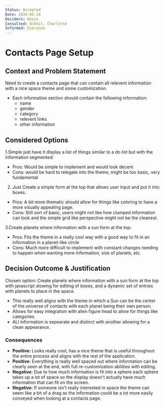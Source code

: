 ```yaml
---
Status: Accepted
Date: 2024-05-24
Deciders: Kevin
Consulted: Nikhil, Charlotte
Informed: Everyone
---
```


# Contacts Page Setup

## Context and Problem Statement

Need to create a contacts page that can contain all relevent information with a nice space theme and some customization.
- Each information section should contain the following information:
  - name
  - gender
  - category
  - relevent links
  - other information

## Considered Options

1.Simple just have it display a list of things similar to a do list but with the information segmented:
  - Pros: Would be simple to implement and would look decent
  - Cons: would be hard to relegate into the theme, might be too basic, very fundamental

2. Just Create a simple form at the top that allows user input and put it into boxes.
  - Pros: A bit more thematic should allow for things like coloring to have a more visually appealing page.
  - Cons: Still sort of basic, users might not like how clumped information can look and the simple grid like perspective might not be the cleanest.

3.Create planets where information with a sun form at the top:
 - Pros: Fits the theme in a really cool way with a good way to fit in an information in a planet-like circle
 - Cons: Much more difficult to implement with constant changes needing to happen when wanting more information, size of planets, etc.

## Decision Outcome & Justification

Chosen option: Create planets where information with a sun form at the top with javascript alowing for editing of boxes, and a dynamic set of entries with planets to place in the space.

- This really well aligns with the theme in which a Sun can be the center of the universe of contacts with each planet being their own person.
- Allows for easy integration with alien figure head to allow for things like categories.
- ALl information is sepearate and distinct with another allowing for a clean appearance.

### Consequences

- **Positive**: Looks really cool, has a nice theme that is useful throughout the entire process and aligns with the rest of the application.
- **Positive**: Everything is really well spaced out where information can be clearly seen at the end, with full re-customization abilities with ediitng.
- **Negative**: Due to how much information is fit into a sphere each sphere takes up a lot of space so the display doesn't actually have much information that can fit on the screen.
- **Negative**: If someone isn't really interested in space the theme can seem like a bit of a drag as the information could be a lot more easily conveyed when looking at a contacts page.
